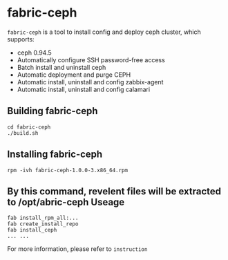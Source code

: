 fabric-ceph
===================================
``fabric-ceph`` is a tool to install config and deploy ceph cluster, which supports:
* ceph 0.94.5
* Automatically configure SSH password-free access
* Batch install and uninstall ceph
* Automatic deployment and purge CEPH
* Automatic install, uninstall and config zabbix-agent
* Automatic install, uninstall and config calamari


Building fabric-ceph
-----------------------------------
    cd fabric-ceph
    ./build.sh

Installing fabric-ceph
-----------------------------------
    rpm -ivh fabric-ceph-1.0.0-3.x86_64.rpm
By this command, revelent files will be extracted to /opt/abric-ceph
Useage
-----------------------------------
    fab install_rpm_all:...
    fab create_install_repo
    fab install_ceph
    ... ...
For more information, please refer to ``instruction``

